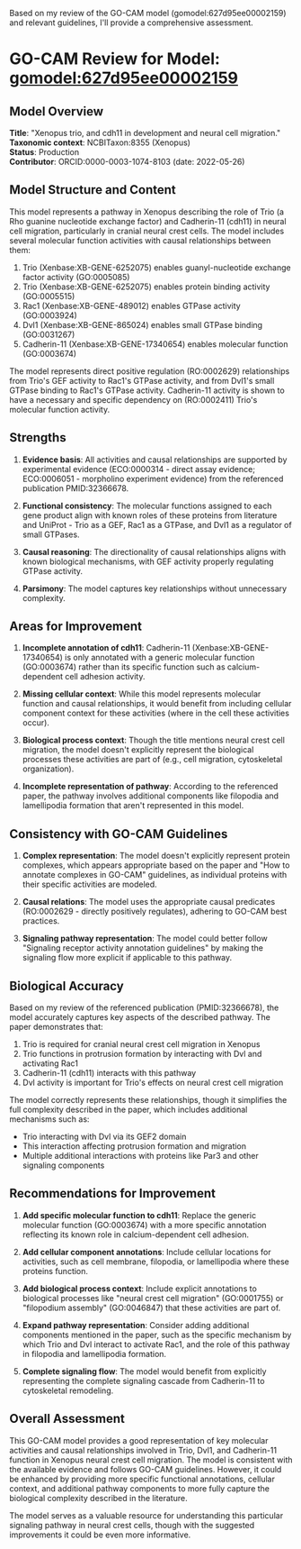 Based on my review of the GO-CAM model (gomodel:627d95ee00002159) and relevant guidelines, I'll provide a comprehensive assessment.

# GO-CAM Review for Model: [gomodel:627d95ee00002159](https://bioregistry.io/go.model:627d95ee00002159)

## Model Overview
**Title**: "Xenopus trio, and cdh11 in development and neural cell migration."  
**Taxonomic context**: NCBITaxon:8355 (Xenopus)  
**Status**: Production  
**Contributor**: ORCID:0000-0003-1074-8103 (date: 2022-05-26)

## Model Structure and Content

This model represents a pathway in Xenopus describing the role of Trio (a Rho guanine nucleotide exchange factor) and Cadherin-11 (cdh11) in neural cell migration, particularly in cranial neural crest cells. The model includes several molecular function activities with causal relationships between them:

1. Trio (Xenbase:XB-GENE-6252075) enables guanyl-nucleotide exchange factor activity (GO:0005085)
2. Trio (Xenbase:XB-GENE-6252075) enables protein binding activity (GO:0005515)
3. Rac1 (Xenbase:XB-GENE-489012) enables GTPase activity (GO:0003924)
4. Dvl1 (Xenbase:XB-GENE-865024) enables small GTPase binding (GO:0031267)
5. Cadherin-11 (Xenbase:XB-GENE-17340654) enables molecular function (GO:0003674)

The model represents direct positive regulation (RO:0002629) relationships from Trio's GEF activity to Rac1's GTPase activity, and from Dvl1's small GTPase binding to Rac1's GTPase activity. Cadherin-11 activity is shown to have a necessary and specific dependency on (RO:0002411) Trio's molecular function activity.

## Strengths

1. **Evidence basis**: All activities and causal relationships are supported by experimental evidence (ECO:0000314 - direct assay evidence; ECO:0006051 - morpholino experiment evidence) from the referenced publication PMID:32366678.

2. **Functional consistency**: The molecular functions assigned to each gene product align with known roles of these proteins from literature and UniProt - Trio as a GEF, Rac1 as a GTPase, and Dvl1 as a regulator of small GTPases.

3. **Causal reasoning**: The directionality of causal relationships aligns with known biological mechanisms, with GEF activity properly regulating GTPase activity.

4. **Parsimony**: The model captures key relationships without unnecessary complexity.

## Areas for Improvement

1. **Incomplete annotation of cdh11**: Cadherin-11 (Xenbase:XB-GENE-17340654) is only annotated with a generic molecular function (GO:0003674) rather than its specific function such as calcium-dependent cell adhesion activity.

2. **Missing cellular context**: While this model represents molecular function and causal relationships, it would benefit from including cellular component context for these activities (where in the cell these activities occur).

3. **Biological process context**: Though the title mentions neural crest cell migration, the model doesn't explicitly represent the biological processes these activities are part of (e.g., cell migration, cytoskeletal organization).

4. **Incomplete representation of pathway**: According to the referenced paper, the pathway involves additional components like filopodia and lamellipodia formation that aren't represented in this model.

## Consistency with GO-CAM Guidelines

1. **Complex representation**: The model doesn't explicitly represent protein complexes, which appears appropriate based on the paper and "How to annotate complexes in GO-CAM" guidelines, as individual proteins with their specific activities are modeled.

2. **Causal relations**: The model uses the appropriate causal predicates (RO:0002629 - directly positively regulates), adhering to GO-CAM best practices.

3. **Signaling pathway representation**: The model could better follow "Signaling receptor activity annotation guidelines" by making the signaling flow more explicit if applicable to this pathway.

## Biological Accuracy

Based on my review of the referenced publication (PMID:32366678), the model accurately captures key aspects of the described pathway. The paper demonstrates that:

1. Trio is required for cranial neural crest cell migration in Xenopus
2. Trio functions in protrusion formation by interacting with Dvl and activating Rac1
3. Cadherin-11 (cdh11) interacts with this pathway
4. Dvl activity is important for Trio's effects on neural crest cell migration

The model correctly represents these relationships, though it simplifies the full complexity described in the paper, which includes additional mechanisms such as:
- Trio interacting with Dvl via its GEF2 domain
- This interaction affecting protrusion formation and migration
- Multiple additional interactions with proteins like Par3 and other signaling components

## Recommendations for Improvement

1. **Add specific molecular function to cdh11**: Replace the generic molecular function (GO:0003674) with a more specific annotation reflecting its known role in calcium-dependent cell adhesion.

2. **Add cellular component annotations**: Include cellular locations for activities, such as cell membrane, filopodia, or lamellipodia where these proteins function.

3. **Add biological process context**: Include explicit annotations to biological processes like "neural crest cell migration" (GO:0001755) or "filopodium assembly" (GO:0046847) that these activities are part of.

4. **Expand pathway representation**: Consider adding additional components mentioned in the paper, such as the specific mechanism by which Trio and Dvl interact to activate Rac1, and the role of this pathway in filopodia and lamellipodia formation.

5. **Complete signaling flow**: The model would benefit from explicitly representing the complete signaling cascade from Cadherin-11 to cytoskeletal remodeling.

## Overall Assessment

This GO-CAM model provides a good representation of key molecular activities and causal relationships involved in Trio, Dvl1, and Cadherin-11 function in Xenopus neural crest cell migration. The model is consistent with the available evidence and follows GO-CAM guidelines. However, it could be enhanced by providing more specific functional annotations, cellular context, and additional pathway components to more fully capture the biological complexity described in the literature.

The model serves as a valuable resource for understanding this particular signaling pathway in neural crest cells, though with the suggested improvements it could be even more informative.